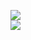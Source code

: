 [![](https://img.shields.io/badge/Made%20With-Github%20Spray-lightgrey.svg?style=for-the-badge&logo=github)](https://github.com/Annihil/github-spray#20709)  
[![](https://i.imgur.com/2DrTn0Z.gif)](https://github.com/Annihil/github-spray)